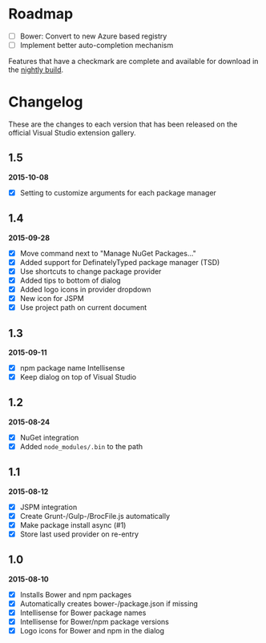 # Roadmap

- [ ] Bower: Convert to new Azure based registry
- [ ] Implement better auto-completion mechanism

Features that have a checkmark are complete and available for
download in the
[nightly build](http://vsixgallery.com/extension/fdd64809-376e-4542-92ce-808a8df06bcc/).

# Changelog

These are the changes to each version that has been released
on the official Visual Studio extension gallery.

## 1.5

**2015-10-08**

- [x] Setting to customize arguments for each package manager

## 1.4

**2015-09-28**

- [x] Move command next to "Manage NuGet Packages..."
- [x] Added support for DefinatelyTyped package manager (TSD)
- [x] Use shortcuts to change package provider
- [x] Added tips to bottom of dialog
- [x] Added logo icons in provider dropdown
- [x] New icon for JSPM
- [x] Use project path on current document

## 1.3

**2015-09-11**

- [x] npm package name Intellisense
- [x] Keep dialog on top of Visual Studio

## 1.2

**2015-08-24**

- [x] NuGet integration
- [x] Added `node_modules/.bin` to the path

## 1.1

**2015-08-12**

- [x] JSPM integration
- [x] Create Grunt-/Gulp-/BrocFile.js automatically
- [x] Make package install async (#1)
- [x] Store last used provider on re-entry

## 1.0

**2015-08-10**

- [x] Installs Bower and npm packages
- [x] Automatically creates bower-/package.json if missing
- [x] Intellisense for Bower package names
- [x] Intellisense for Bower/npm package versions
- [x] Logo icons for Bower and npm in the dialog